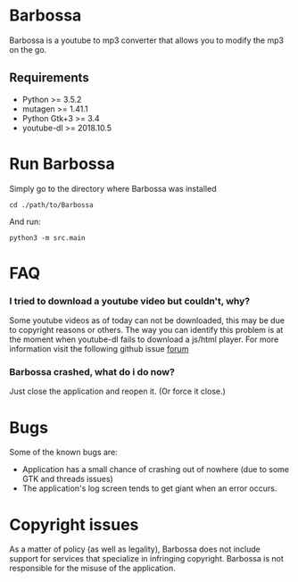 # Barbossa
Barbossa is a youtube to mp3 converter that allows you to modify the mp3 on the go.

## Requirements
* Python >= 3.5.2
* mutagen >= 1.41.1
* Python Gtk+3 >= 3.4
* youtube-dl >= 2018.10.5

# Run Barbossa
Simply go to the directory where Barbossa was installed
```
cd ./path/to/Barbossa
```
And run:
```
python3 -m src.main
```

# FAQ
### I tried to download a youtube video but couldn't, why?
Some youtube videos as of today can not be downloaded, this may be due to copyright reasons or others.
The way you can identify this problem is at the moment when youtube-dl fails to download a js/html player.
For more information visit the following github issue [forum](https://github.com/rg3/youtube-dl/issues/18091)

### Barbossa crashed, what do i do now?
Just close the application and reopen it. (Or force it close.)


# Bugs
Some of the known bugs are:
* Application has a small chance of crashing out of nowhere (due to some GTK and threads issues)
* The application's log screen tends to get giant when an error occurs.

# Copyright issues
As a matter of policy (as well as legality), Barbossa does not include support for services that specialize in infringing copyright. Barbossa is not responsible for the misuse of the application.

